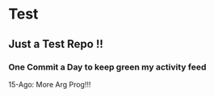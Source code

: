 # Test
## Just a Test Repo !!
### One Commit a Day to keep green my activity feed 

15-Ago: More Arg Prog!!!